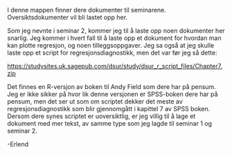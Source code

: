 I denne mappen finner dere dokumenter til seminarene. Oversiktsdokumenter vil bli lastet opp her.

Som jeg nevnte i seminar 2, kommer jeg til å laste opp noen dokumenter her snarlig. Jeg kommer i hvert fall til å laste opp et dokument for hvordan man kan plotte regresjon, og noen tilleggsoppgaver. Jeg sa også at jeg skulle laste opp et script for regresjonsdiagnostikk, men det var før jeg så dette:

https://studysites.uk.sagepub.com/dsur/study/dsur_r_script_files/Chapter7.zip

Det finnes en R-versjon av boken til Andy Field som dere har på pensum. Jeg er ikke sikker på hvor lik denne versjonen er SPSS-boken dere har på pensum, men det ser ut som om scriptet dekker det meste av regresjonsdiagnostikk som blir gjennomgått i kapittel 7 av SPSS boken. Dersom dere synes scriptet er uoversiktlig, er jeg villig til å lage et dokument med mer tekst, av samme type som jeg lagde til seminar 1 og seminar 2.

-Erlend



